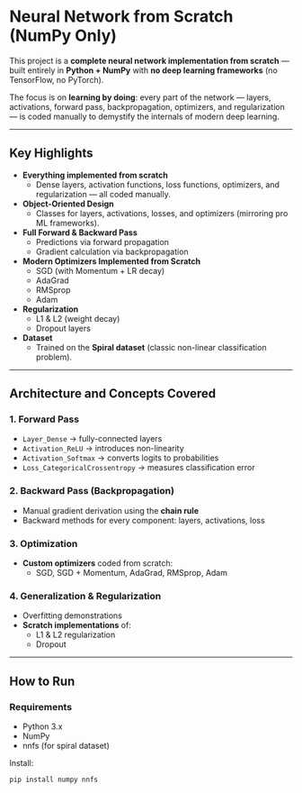 # Neural Network from Scratch (NumPy Only)

This project is a **complete neural network implementation from scratch** — built entirely in **Python + NumPy** with **no deep learning frameworks** (no TensorFlow, no PyTorch).  

The focus is on **learning by doing**: every part of the network — layers, activations, forward pass, backpropagation, optimizers, and regularization — is coded manually to demystify the internals of modern deep learning.

---

## Key Highlights

- **Everything implemented from scratch**  
  - Dense layers, activation functions, loss functions, optimizers, and regularization — all coded manually.  
- **Object-Oriented Design**  
  - Classes for layers, activations, losses, and optimizers (mirroring pro ML frameworks).  
- **Full Forward & Backward Pass**  
  - Predictions via forward propagation  
  - Gradient calculation via backpropagation  
- **Modern Optimizers Implemented from Scratch**  
  - SGD (with Momentum + LR decay)  
  - AdaGrad  
  - RMSprop  
  - Adam  
- **Regularization**  
  - L1 & L2 (weight decay)  
  - Dropout layers  
- **Dataset**  
  - Trained on the **Spiral dataset** (classic non-linear classification problem).

---

## Architecture and Concepts Covered

### 1. Forward Pass
- `Layer_Dense` → fully-connected layers  
- `Activation_ReLU` → introduces non-linearity  
- `Activation_Softmax` → converts logits to probabilities  
- `Loss_CategoricalCrossentropy` → measures classification error  

### 2. Backward Pass (Backpropagation)
- Manual gradient derivation using the **chain rule**  
- Backward methods for every component: layers, activations, loss  

### 3. Optimization
- **Custom optimizers** coded from scratch:  
  - SGD, SGD + Momentum, AdaGrad, RMSprop, Adam  

### 4. Generalization & Regularization
- Overfitting demonstrations  
- **Scratch implementations** of:  
  - L1 & L2 regularization  
  - Dropout  

---

## How to Run

### Requirements
- Python 3.x  
- NumPy  
- nnfs (for spiral dataset)

Install:
```bash
pip install numpy nnfs
